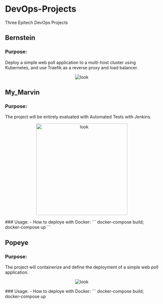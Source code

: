 # DevOps-Projects
Three Epitech DevOps Projects

## Bernstein
### Purpose:
Deploy a simple web poll application to a multi-host cluster using Kubernetes, and use Traefik as a reverse proxy and load balancer.
<p align="center">
<img src="https://kubernetes.io/images/kubernetes-horizontal-color.png" alt="look"/><br/>
</p>

## My_Marvin
### Purpose:
The project will be entirely evaluated with Automated Tests with Jenkins.
<p align="center">
<img height="300" src="https://www.jenkins.io/images/logo-title-opengraph.png" alt="look"/><br/>
</p>
### Usage:
- How to deploye with Docker:
```
docker-compose build; docker-compose up
```

## Popeye
### Purpose:
The project will containerize and define the deployment of a simple web poll application.
<p align="center">
<img src="https://upload.wikimedia.org/wikipedia/commons/thumb/4/4e/Docker_%28container_engine%29_logo.svg/1200px-Docker_%28container_engine%29_logo.svg.png" alt="look"/><br/>
</p>
### Usage:
- How to deploye with Docker:
```
docker-compose build; docker-compose up
